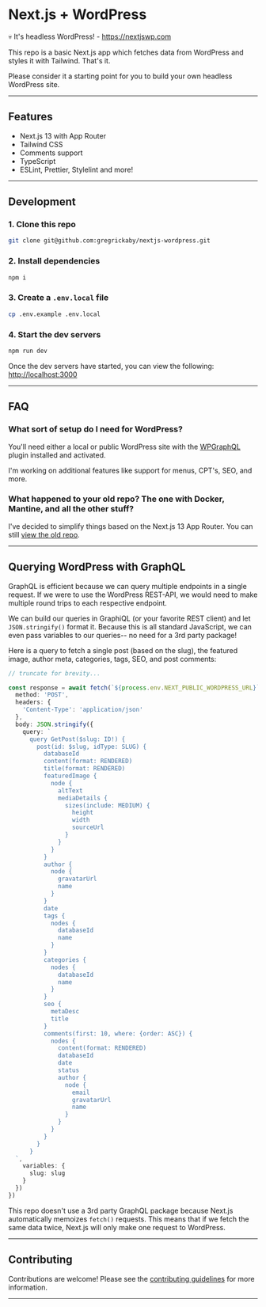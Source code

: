 # Next.js + WordPress

💀 It's headless WordPress! - <https://nextjswp.com>

This repo is a basic Next.js app which fetches data from WordPress and styles it with Tailwind. That's it.

Please consider it a starting point for you to build your own headless WordPress site.

---

## Features

- Next.js 13 with App Router
- Tailwind CSS
- Comments support
- TypeScript
- ESLint, Prettier, Stylelint and more!

---

## Development

### 1. Clone this repo

```bash
git clone git@github.com:gregrickaby/nextjs-wordpress.git
```

### 2. Install dependencies

```bash
npm i
```

### 3. Create a `.env.local` file

```bash
cp .env.example .env.local
```

### 4. Start the dev servers

```bash
npm run dev
```

Once the dev servers have started, you can view the following: <http://localhost:3000>

---

## FAQ

### What sort of setup do I need for WordPress?

You'll need either a local or public WordPress site with the [WPGraphQL](https://www.wpgraphql.com/) plugin installed and activated.

I'm working on additional features like support for menus, CPT's, SEO, and more.

### What happened to your old repo? The one with Docker, Mantine, and all the other stuff?

I've decided to simplify things based on the Next.js 13 App Router. You can still [view the old repo](https://github.com/gregrickaby/nextjs-wordpress/tree/1.0.0).

---

## Querying WordPress with GraphQL

GraphQL is efficient because we can query multiple endpoints in a single request. If we were to use the WordPress REST-API, we would need to make multiple round trips to each respective endpoint.

We can build our queries in GraphiQL (or your favorite REST client) and let `JSON.stringify()` format it. Because this is all standard JavaScript, we can even pass variables to our queries-- no need for a 3rd party package!

Here is a query to fetch a single post (based on the slug), the featured image, author meta, categories, tags, SEO, and post comments:

```ts
// truncate for brevity...

const response = await fetch(`${process.env.NEXT_PUBLIC_WORDPRESS_URL}`, {
  method: 'POST',
  headers: {
    'Content-Type': 'application/json'
  },
  body: JSON.stringify({
    query: `
      query GetPost($slug: ID!) {
        post(id: $slug, idType: SLUG) {
          databaseId
          content(format: RENDERED)
          title(format: RENDERED)
          featuredImage {
            node {
              altText
              mediaDetails {
                sizes(include: MEDIUM) {
                  height
                  width
                  sourceUrl
                }
              }
            }
          }
          author {
            node {
              gravatarUrl
              name
            }
          }
          date
          tags {
            nodes {
              databaseId
              name
            }
          }
          categories {
            nodes {
              databaseId
              name
            }
          }
          seo {
            metaDesc
            title
          }
          comments(first: 10, where: {order: ASC}) {
            nodes {
              content(format: RENDERED)
              databaseId
              date
              status
              author {
                node {
                  email
                  gravatarUrl
                  name
                }
              }
            }
          }
        }
      }
  `,
    variables: {
      slug: slug
    }
  })
})
```

This repo doesn't use a 3rd party GraphQL package because Next.js automatically memoizes `fetch()` requests. This means that if we fetch the same data twice, Next.js will only make one request to WordPress.

---

## Contributing

Contributions are welcome! Please see the [contributing guidelines](./CONTRIBUTING.md) for more information.

---
